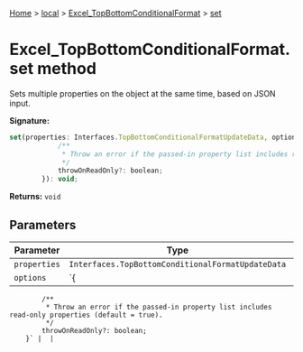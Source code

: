 [Home](./index) &gt; [local](local.md) &gt; [Excel\_TopBottomConditionalFormat](local.excel_topbottomconditionalformat.md) &gt; [set](local.excel_topbottomconditionalformat.set.md)

# Excel\_TopBottomConditionalFormat.set method

Sets multiple properties on the object at the same time, based on JSON input.

**Signature:**
```javascript
set(properties: Interfaces.TopBottomConditionalFormatUpdateData, options?: {
            /**
             * Throw an error if the passed-in property list includes read-only properties (default = true).
             */
            throwOnReadOnly?: boolean;
        }): void;
```
**Returns:** `void`

## Parameters

|  Parameter | Type | Description |
|  --- | --- | --- |
|  `properties` | `Interfaces.TopBottomConditionalFormatUpdateData` |  |
|  `options` | `{
            /**
             * Throw an error if the passed-in property list includes read-only properties (default = true).
             */
            throwOnReadOnly?: boolean;
        }` |  |

